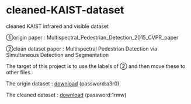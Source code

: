 # cleaned-KAIST-dataset
cleaned KAIST infrared and visible dataset

①origin paper : Multispectral_Pedestrian_Detection_2015_CVPR_paper

②clean dataset paper : Multispectral Pedestrian Detection via Simultaneous Detection and Segmentation

The target of this project is to use the labels of ② and then move these to other files.

The origin dataset : [download](https://pan.baidu.com/s/1zUvWmDlhh5vsGiv_0M8h9A) (password:a3r0)

The cleaned dataset : [download](https://pan.baidu.com/s/1ikU4xefY058QbfR2dDU2ZQ) (password:1rmw)
